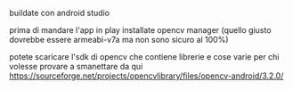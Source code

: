 buildate con android studio

prima di mandare l'app in play  installate opencv manager (quello giusto dovrebbe essere armeabi-v7a ma non sono sicuro al 100%)

potete scaricare l'sdk di opencv che contiene librerie e cose varie per chi volesse provare a smanettare da qui https://sourceforge.net/projects/opencvlibrary/files/opencv-android/3.2.0/